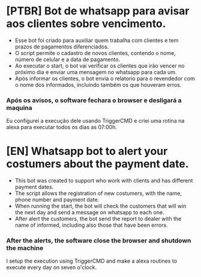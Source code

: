 # [PTBR] Bot de whatsapp para avisar aos clientes sobre vencimento.
* Esse bot foi criado para auxiliar quem trabalha com clientes e tem prazos de pagamentos diferenciados.
* O script permite o cadastro de novos clientes, contendo o nome, número de celular e a data de pagamento.
* Ao executar o start, o bot vai verificar os clientes que irão vencer no próximo dia e enviar uma mensagem no whatsapp para cada um.
* Após informar os clientes, o bot envia o relatorio para o revendedor com o nome dos informados, incluindo também os que houveram erros.

### Após os avisos, o software fechara o browser e desligará a maquina
Eu configurei a execução dele usando TriggerCMD e criei uma rotina na alexa para executar todos os dias as 07:00h.

# [EN] Whatsapp bot to alert your costumers about the payment date.
* This bot was created to support who work with clients and has different payment dates.
* The script allows the registration of new costumers, with the name, phone number and payment date.
* When running the start, the bot will check the customers that will win the next day and send a message on whatsapp to each one.
* After alert the customers, the bot send the report to dealer with the name of informed, including also those that have been errors.

### After the alerts, the software close the browser and shutdown the machine
I setup the execution using TriggerCMD and make a alexa routines to execute every day on seven o'clock.
